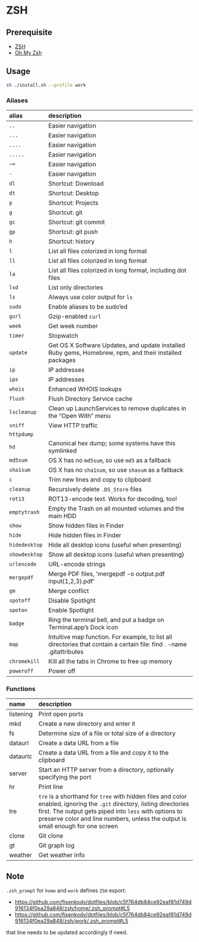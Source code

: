 # ZSH

## Prerequisite

- [ZSH](https://github.com/robbyrussell/oh-my-zsh/wiki/Installing-ZSH)
- [Oh My Zsh](https://github.com/robbyrussell/oh-my-zsh)

## Usage

```bash
sh ./install.sh --profile work
```

### Aliases

| alias         | description                                                                                                           |
| :------------ | :-------------------------------------------------------------------------------------------------------------------- |
| `..`          | Easier navigation                                                                                                     |
| `...`         | Easier navigation                                                                                                     |
| `....`        | Easier navigation                                                                                                     |
| `.....`       | Easier navigation                                                                                                     |
| `~=`          | Easier navigation                                                                                                     |
| `-`           | Easier navigation                                                                                                     |
| `dl`          | Shortcut: Download                                                                                                    |
| `dt`          | Shortcut: Desktop                                                                                                     |
| `p`           | Shortcut: Projects                                                                                                    |
| `g`           | Shortcut: git                                                                                                         |
| `gc`          | Shortcut: git commit                                                                                                  |
| `gp`          | Shortcut: git push                                                                                                    |
| `h`           | Shortcut: history                                                                                                     |
| `l`           | List all files colorized in long format                                                                               |
| `ll`          | List all files colorized in long format                                                                               |
| `la`          | List all files colorized in long format, including dot files                                                          |
| `lsd`         | List only directories                                                                                                 |
| `ls`          | Always use color output for `ls`                                                                                      |
| `sudo`        | Enable aliases to be sudo’ed                                                                                          |
| `gurl`        | Gzip-enabled `curl`                                                                                                   |
| `week`        | Get week number                                                                                                       |
| `timer`       | Stopwatch                                                                                                             |
| `update`      | Get OS X Software Updates, and update installed Ruby gems, Homebrew, npm, and their installed packages                |
| `ip`          | IP addresses                                                                                                          |
| `ips`         | IP addresses                                                                                                          |
| `whois`       | Enhanced WHOIS lookups                                                                                                |
| `flush`       | Flush Directory Service cache                                                                                         |
| `lscleanup`   | Clean up LaunchServices to remove duplicates in the “Open With” menu                                                  |
| `sniff`       | View HTTP traffic                                                                                                     |
| `httpdump`    |                                                                                                                       |
| `hd`          | Canonical hex dump; some systems have this symlinked                                                                  |
| `md5sum`      | OS X has no `md5sum`, so use `md5` as a fallback                                                                      |
| `sha1sum`     | OS X has no `sha1sum`, so use `shasum` as a fallback                                                                  |
| `c`           | Trim new lines and copy to clipboard                                                                                  |
| `cleanup`     | Recursively delete `.DS_Store` files                                                                                  |
| `rot13`       | ROT13-encode text. Works for decoding, too!                                                                           |
| `emptytrash`  | Empty the Trash on all mounted volumes and the main HDD                                                               |
| `show`        | Show hidden files in Finder                                                                                           |
| `hide`        | Hide hidden files in Finder                                                                                           |
| `hidedesktop` | Hide all desktop icons (useful when presenting)                                                                       |
| `showdesktop` | Show all desktop icons (useful when presenting)                                                                       |
| `urlencode`   | URL-encode strings                                                                                                    |
| `mergepdf`    | Merge PDF files, 'mergepdf -o output.pdf input{1,2,3}.pdf'                                                            |
| `gm`          | Merge conflict                                                                                                        |
| `spotoff`     | Disable Spotlight                                                                                                     |
| `spoton`      | Enable Spotlight                                                                                                      |
| `badge`       | Ring the terminal bell, and put a badge on Terminal.app’s Dock icon                                                   |
| `map`         | Intuitive map function. For example, to list all directories that contain a certain file: find . -name .gitattributes | map dirname |
| `chromekill`  | Kill all the tabs in Chrome to free up memory                                                                         |
| `poweroff`    | Power off                                                                                                             |

### Functions

| name      | description                                                                                                                                                                                                                                                        |
| :-------- | :----------------------------------------------------------------------------------------------------------------------------------------------------------------------------------------------------------------------------------------------------------------- |
| listening | Print open ports                                                                                                                                                                                                                                                   |
| mkd       | Create a new directory and enter it                                                                                                                                                                                                                                |
| fs        | Determine size of a file or total size of a directory                                                                                                                                                                                                              |
| dataurl   | Create a data URL from a file                                                                                                                                                                                                                                      |
| dataurlc  | Create a data URL from a file and copy it to the clipboard                                                                                                                                                                                                         |
| server    | Start an HTTP server from a directory, optionally specifying the port                                                                                                                                                                                              |
| hr        | Print line                                                                                                                                                                                                                                                         |
| tre       | `tre` is a shorthand for `tree` with hidden files and color enabled, ignoring the `.git` directory, listing directories first. The output gets piped into `less` with options to preserve color and line numbers, unless the output is small enough for one screen |
| clone     | Git clone                                                                                                                                                                                                                                                          |
| gt        | Git graph log                                                                                                                                                                                                                                                      |
| weather   | Get weather info                                                                                                                                                                                                                                                   |

## Note

`.zsh_prompt` for `home` and `work` defines `ZSH` export:

- https://github.com/fisenkodv/dotfiles/blob/c5f764db84ce92eaf81d749d916134f0ea29a848/zsh/home/.zsh_prompt#L5
- https://github.com/fisenkodv/dotfiles/blob/c5f764db84ce92eaf81d749d916134f0ea29a848/zsh/work/.zsh_prompt#L5

that line needs to be updated accordingly if need.
